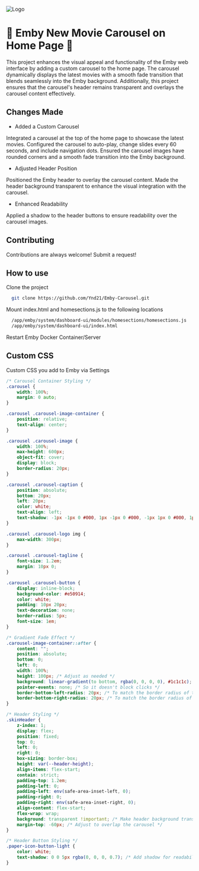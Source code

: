 
![Logo](https://i.imgur.com/VhsMN01.jpeg)


# 🎥 Emby New Movie Carousel on Home Page 🌟

This project enhances the visual appeal and functionality of the Emby web interface by adding a custom carousel to the home page. The carousel dynamically displays the latest movies with a smooth fade transition that blends seamlessly into the Emby background. Additionally, this project ensures that the carousel's header remains transparent and overlays the carousel content effectively.

## Changes Made

- Added a Custom Carousel
  
Integrated a carousel at the top of the home page to showcase the latest movies.
Configured the carousel to auto-play, change slides every 60 seconds, and include navigation dots.
Ensured the carousel images have rounded corners and a smooth fade transition into the Emby background.

- Adjusted Header Position
  
Positioned the Emby header to overlay the carousel content.
Made the header background transparent to enhance the visual integration with the carousel.

- Enhanced Readability
  
Applied a shadow to the header buttons to ensure readability over the carousel images.


## Contributing

Contributions are always welcome! Submit a request! 


## How to use

Clone the project

```bash
  git clone https://github.com/Ynd21/Emby-Carousel.git
```

Mount index.html and homesections.js to the following locations

```bash
  /app/emby/system/dashboard-ui/modules/homesections/homesections.js
  /app/emby/system/dashboard-ui/index.html
```

Restart Emby Docker Container/Server




## Custom CSS

Custom CSS you add to Emby via Settings

```css
/* Carousel Container Styling */
.carousel {
    width: 100%;
    margin: 0 auto;
}

.carousel .carousel-image-container {
    position: relative;
    text-align: center;
}

.carousel .carousel-image {
    width: 100%;
    max-height: 600px;
    object-fit: cover;
    display: block;
    border-radius: 20px;
}

.carousel .carousel-caption {
    position: absolute;
    bottom: 20px;
    left: 20px;
    color: white;
    text-align: left;
    text-shadow: -1px -1px 0 #000, 1px -1px 0 #000, -1px 1px 0 #000, 1px 1px 0 #000; /* Black stroke */
}

.carousel .carousel-logo img {
    max-width: 300px;
}

.carousel .carousel-tagline {
    font-size: 1.2em;
    margin: 10px 0;
}

.carousel .carousel-button {
    display: inline-block;
    background-color: #e50914;
    color: white;
    padding: 10px 20px;
    text-decoration: none;
    border-radius: 5px;
    font-size: 1em;
}

/* Gradient Fade Effect */
.carousel-image-container::after {
    content: "";
    position: absolute;
    bottom: 0;
    left: 0;
    width: 100%;
    height: 100px; /* Adjust as needed */
    background: linear-gradient(to bottom, rgba(0, 0, 0, 0), #1c1c1c);
    pointer-events: none; /* So it doesn't block clicks */
    border-bottom-left-radius: 20px; /* To match the border radius of the image */
    border-bottom-right-radius: 20px; /* To match the border radius of the image */
}

/* Header Styling */
.skinHeader {
    z-index: 1;
    display: flex;
    position: fixed;
    top: 0;
    left: 0;
    right: 0;
    box-sizing: border-box;
    height: var(--header-height);
    align-items: flex-start;
    contain: strict;
    padding-top: 1.2em;
    padding-left: 0;
    padding-left: env(safe-area-inset-left, 0);
    padding-right: 0;
    padding-right: env(safe-area-inset-right, 0);
    align-content: flex-start;
    flex-wrap: wrap;
    background: transparent !important; /* Make header background transparent */
    margin-top: -60px; /* Adjust to overlap the carousel */
}

/* Header Button Styling */
.paper-icon-button-light {
    color: white;
    text-shadow: 0 0 5px rgba(0, 0, 0, 0.7); /* Add shadow for readability */
}
```
    
